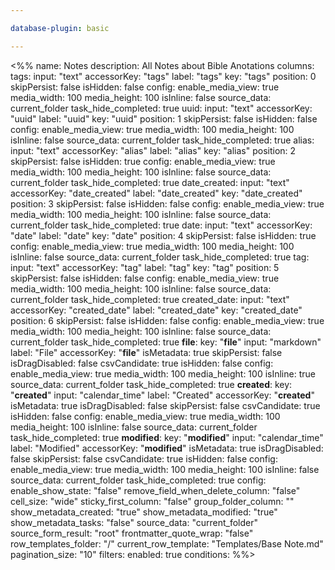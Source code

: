 ```yaml
---

database-plugin: basic

---
```


<%%
name: Notes
description: All Notes about Bible Anotations
columns:
  tags:
    input: "text"
    accessorKey: "tags"
    label: "tags"
    key: "tags"
    position: 0
    skipPersist: false
    isHidden: false
    config:
      enable_media_view: true
      media_width: 100
      media_height: 100
      isInline: false
      source_data: current_folder
      task_hide_completed: true
  uuid:
    input: "text"
    accessorKey: "uuid"
    label: "uuid"
    key: "uuid"
    position: 1
    skipPersist: false
    isHidden: false
    config:
      enable_media_view: true
      media_width: 100
      media_height: 100
      isInline: false
      source_data: current_folder
      task_hide_completed: true
  alias:
    input: "text"
    accessorKey: "alias"
    label: "alias"
    key: "alias"
    position: 2
    skipPersist: false
    isHidden: true
    config:
      enable_media_view: true
      media_width: 100
      media_height: 100
      isInline: false
      source_data: current_folder
      task_hide_completed: true
  date_created:
    input: "text"
    accessorKey: "date_created"
    label: "date_created"
    key: "date_created"
    position: 3
    skipPersist: false
    isHidden: false
    config:
      enable_media_view: true
      media_width: 100
      media_height: 100
      isInline: false
      source_data: current_folder
      task_hide_completed: true
  date:
    input: "text"
    accessorKey: "date"
    label: "date"
    key: "date"
    position: 4
    skipPersist: false
    isHidden: true
    config:
      enable_media_view: true
      media_width: 100
      media_height: 100
      isInline: false
      source_data: current_folder
      task_hide_completed: true
  tag:
    input: "text"
    accessorKey: "tag"
    label: "tag"
    key: "tag"
    position: 5
    skipPersist: false
    isHidden: false
    config:
      enable_media_view: true
      media_width: 100
      media_height: 100
      isInline: false
      source_data: current_folder
      task_hide_completed: true
  created_date:
    input: "text"
    accessorKey: "created_date"
    label: "created_date"
    key: "created_date"
    position: 6
    skipPersist: false
    isHidden: false
    config:
      enable_media_view: true
      media_width: 100
      media_height: 100
      isInline: false
      source_data: current_folder
      task_hide_completed: true
  __file__:
    key: "__file__"
    input: "markdown"
    label: "File"
    accessorKey: "__file__"
    isMetadata: true
    skipPersist: false
    isDragDisabled: false
    csvCandidate: true
    isHidden: false
    config:
      enable_media_view: true
      media_width: 100
      media_height: 100
      isInline: true
      source_data: current_folder
      task_hide_completed: true
  __created__:
    key: "__created__"
    input: "calendar_time"
    label: "Created"
    accessorKey: "__created__"
    isMetadata: true
    isDragDisabled: false
    skipPersist: false
    csvCandidate: true
    isHidden: false
    config:
      enable_media_view: true
      media_width: 100
      media_height: 100
      isInline: false
      source_data: current_folder
      task_hide_completed: true
  __modified__:
    key: "__modified__"
    input: "calendar_time"
    label: "Modified"
    accessorKey: "__modified__"
    isMetadata: true
    isDragDisabled: false
    skipPersist: false
    csvCandidate: true
    isHidden: false
    config:
      enable_media_view: true
      media_width: 100
      media_height: 100
      isInline: false
      source_data: current_folder
      task_hide_completed: true
config:
  enable_show_state: "false"
  remove_field_when_delete_column: "false"
  cell_size: "wide"
  sticky_first_column: "false"
  group_folder_column: ""
  show_metadata_created: "true"
  show_metadata_modified: "true"
  show_metadata_tasks: "false"
  source_data: "current_folder"
  source_form_result: "root"
  frontmatter_quote_wrap: "false"
  row_templates_folder: "/"
  current_row_template: "Templates/Base Note.md"
  pagination_size: "10"
filters:
  enabled: true
  conditions:
%%>